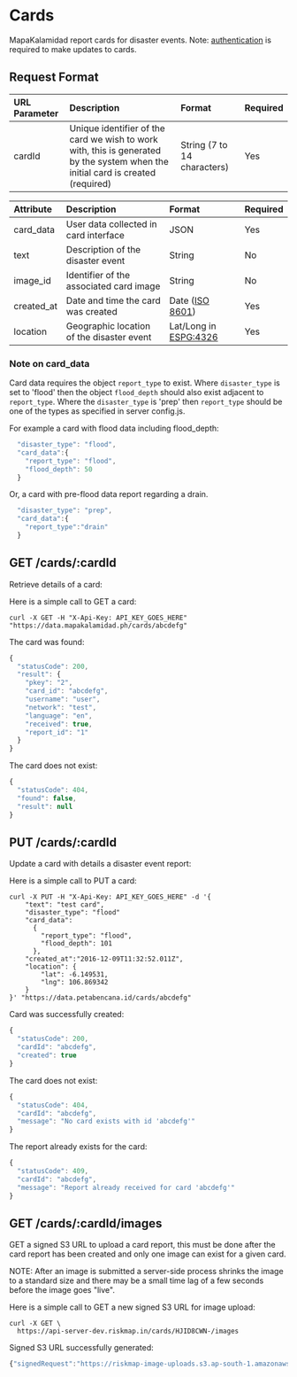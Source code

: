 # Cards

MapaKalamidad report cards for disaster events. Note: [authentication](https://docs.petabencana.id/general/authentication.html) is required to make updates to cards.

## Request Format

| URL Parameter | Description | Format | Required |
| :--- | :--- | :--- | :--- |
| cardId | Unique identifier of the card we wish to work with, this is generated by the system when the initial card is created \(required\) | String \(7 to 14 characters\) | Yes |

| Attribute | Description | Format | Required |
| :--- | :--- | :--- | :--- |
| card\_data | User data collected in card interface | JSON | Yes |
| text | Description of the disaster event | String | No |
| image\_id | Identifier of the associated card image | String | No |
| created\_at | Date and time the card was created | Date \([ISO 8601](http://www.iso.org/iso/home/standards/iso8601.htm)\) | Yes |
| location | Geographic location of the disaster event | Lat/Long in [ESPG:4326](http://spatialreference.org/ref/epsg/wgs-84/) | Yes |

### Note on card\_data

Card data requires the object `report_type` to exist. Where `disaster_type` is set to 'flood' then the object `flood_depth` should also exist adjacent to `report_type`. Where the `disaster_type` is 'prep' then `report_type` should be one of the types as specified in server config.js.

For example a card with flood data including flood\_depth:

```javascript
  "disaster_type": "flood",
  "card_data":{
    "report_type": "flood",
    "flood_depth": 50
  }
```

Or, a card with pre-flood data report regarding a drain.

```javascript
  "disaster_type": "prep",
  "card_data":{
    "report_type":"drain"
  }
```

## GET /cards/:cardId

Retrieve details of a card:

Here is a simple call to GET a card:

```text
curl -X GET -H "X-Api-Key: API_KEY_GOES_HERE" "https://data.mapakalamidad.ph/cards/abcdefg"
```

The card was found:

```javascript
{
  "statusCode": 200,
  "result": {
    "pkey": "2",
    "card_id": "abcdefg",
    "username": "user",
    "network": "test",
    "language": "en",
    "received": true,
    "report_id": "1"
  }
}
```

The card does not exist:

```javascript
{
  "statusCode": 404,
  "found": false,
  "result": null
}
```

## PUT /cards/:cardId

Update a card with details a disaster event report:

Here is a simple call to PUT a card:

```text
curl -X PUT -H "X-Api-Key: API_KEY_GOES_HERE" -d '{
    "text": "test card",
    "disaster_type": "flood"
    "card_data":
      {
        "report_type": "flood",
        "flood_depth": 101
      },
    "created_at":"2016-12-09T11:32:52.011Z",
    "location": {
        "lat": -6.149531,
        "lng": 106.869342
    }
}' "https://data.petabencana.id/cards/abcdefg"
```

Card was successfully created:

```javascript
{
  "statusCode": 200,
  "cardId": "abcdefg",
  "created": true
}
```

The card does not exist:

```javascript
{
  "statusCode": 404,
  "cardId": "abcdefg",
  "message": "No card exists with id 'abcdefg'"
}
```

The report already exists for the card:

```javascript
{
  "statusCode": 409,
  "cardId": "abcdefg",
  "message": "Report already received for card 'abcdefg'"
}
```

## GET /cards/:cardId/images

GET a signed S3 URL to upload a card report, this must be done after the card report has been created and only one image can exist for a given card.

NOTE: After an image is submitted a server-side process shrinks the image to a standard size and there may be a small time lag of a few seconds before the image goes "live".

Here is a simple call to GET a new signed S3 URL for image upload:

```text
curl -X GET \
  https://api-server-dev.riskmap.in/cards/HJID8CWN-/images
```

Signed S3 URL successfully generated:

```javascript
{"signedRequest":"https://riskmap-image-uploads.s3.ap-south-1.amazonaws.com/originals/BJbTHR-Vb.jpg?X-Amz-Algorithm=AWS4-HMAC-SHA256&X-Amz-Credential=AKIAJFMR3NR7BXZ5X7DA%2F20170629%2Fap-south-1%2Fs3%2Faws4_request&X-Amz-Date=20170629T012002Z&X-Amz-Expires=900&X-Amz-Signature=ad10a53555205fa18ecfa07da52eb0349ed1c8bda66fe2de0fa9c445c61b7c62&X-Amz-SignedHeaders=host","url":"https://s3.ap-south-1.amazonaws.com/riskmap-image-uploads/originals/BJbTHR-Vb.jpg"}
```


